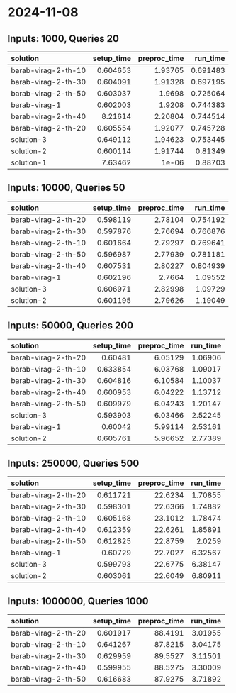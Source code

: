 # 2024-11-08

## Inputs: 1000, Queries 20

| solution            |   setup_time |   preproc_time |   run_time |
|:--------------------|-------------:|---------------:|-----------:|
| barab-virag-2-th-10 |     0.604653 |        1.93765 |   0.691483 |
| barab-virag-2-th-30 |     0.604091 |        1.91328 |   0.697195 |
| barab-virag-2-th-50 |     0.603037 |        1.9698  |   0.725064 |
| barab-virag-1       |     0.602003 |        1.9208  |   0.744383 |
| barab-virag-2-th-40 |     8.21614  |        2.20804 |   0.744514 |
| barab-virag-2-th-20 |     0.605554 |        1.92077 |   0.745728 |
| solution-3          |     0.649112 |        1.94623 |   0.753445 |
| solution-2          |     0.600114 |        1.91744 |   0.81349  |
| solution-1          |     7.63462  |        1e-06   |   0.88703  |

## Inputs: 10000, Queries 50

| solution            |   setup_time |   preproc_time |   run_time |
|:--------------------|-------------:|---------------:|-----------:|
| barab-virag-2-th-20 |     0.598119 |        2.78104 |   0.754192 |
| barab-virag-2-th-30 |     0.597876 |        2.76694 |   0.766876 |
| barab-virag-2-th-10 |     0.601664 |        2.79297 |   0.769641 |
| barab-virag-2-th-50 |     0.596987 |        2.77939 |   0.781181 |
| barab-virag-2-th-40 |     0.607531 |        2.80227 |   0.804939 |
| barab-virag-1       |     0.602196 |        2.7664  |   1.09552  |
| solution-3          |     0.606971 |        2.82998 |   1.09729  |
| solution-2          |     0.601195 |        2.79626 |   1.19049  |

## Inputs: 50000, Queries 200

| solution            |   setup_time |   preproc_time |   run_time |
|:--------------------|-------------:|---------------:|-----------:|
| barab-virag-2-th-20 |     0.60481  |        6.05129 |    1.06906 |
| barab-virag-2-th-10 |     0.633854 |        6.03768 |    1.09017 |
| barab-virag-2-th-30 |     0.604816 |        6.10584 |    1.10037 |
| barab-virag-2-th-40 |     0.600953 |        6.04222 |    1.13712 |
| barab-virag-2-th-50 |     0.609979 |        6.04243 |    1.20147 |
| solution-3          |     0.593903 |        6.03466 |    2.52245 |
| barab-virag-1       |     0.60042  |        5.99114 |    2.53161 |
| solution-2          |     0.605761 |        5.96652 |    2.77389 |

## Inputs: 250000, Queries 500

| solution            |   setup_time |   preproc_time |   run_time |
|:--------------------|-------------:|---------------:|-----------:|
| barab-virag-2-th-20 |     0.611721 |        22.6234 |    1.70855 |
| barab-virag-2-th-30 |     0.598301 |        22.6366 |    1.74882 |
| barab-virag-2-th-10 |     0.605168 |        23.1012 |    1.78474 |
| barab-virag-2-th-40 |     0.612359 |        22.6261 |    1.85891 |
| barab-virag-2-th-50 |     0.612825 |        22.8759 |    2.0259  |
| barab-virag-1       |     0.60729  |        22.7027 |    6.32567 |
| solution-3          |     0.599793 |        22.6775 |    6.38147 |
| solution-2          |     0.603061 |        22.6049 |    6.80911 |

## Inputs: 1000000, Queries 1000

| solution            |   setup_time |   preproc_time |   run_time |
|:--------------------|-------------:|---------------:|-----------:|
| barab-virag-2-th-20 |     0.601917 |        88.4191 |    3.01955 |
| barab-virag-2-th-10 |     0.641267 |        87.8215 |    3.04175 |
| barab-virag-2-th-30 |     0.629959 |        89.5527 |    3.11501 |
| barab-virag-2-th-40 |     0.599955 |        88.5275 |    3.30009 |
| barab-virag-2-th-50 |     0.616683 |        87.9275 |    3.71892 |